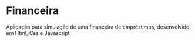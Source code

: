 # Financeira
 Aplicação para simulação de uma financeira de empréstimos, desenvolvido em Html, Css e Javascript

